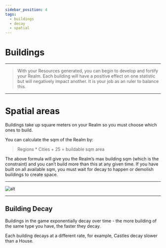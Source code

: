 ```yaml
---
sidebar_position: 4
tags:
  - buildings
  - decay
  - spatial
---
```


# Buildings

---

> With your Resources generated, you can begin to develop and fortify your Realm. Each building will have a positive effect on one statistic but will negatively impact another. It is your job as an ruler to balance this.



---

# Spatial areas

Buildings take up square meters on your Realm so you must choose which ones to build.


You can calculate the sqm of the Realm by:

> Regions * Cities + 25 = buildable sqm area

The above formula will give you the Realm’s max building sqm (which is the constraint) and you can’t build more than this at any given time. If you have built on all available sqm, you must wait for decay to happen or demolish buildings to create space. 

---

![alt](/img/game/buildings.png)

---
## Building Decay

Buildings in the game exponentially decay over time - the more building of the same type you have, the faster they decay.

Each building decays at a different rate, for example, Castles decay slower than a House. 
